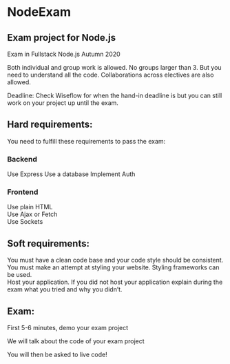 # NodeExam
## Exam project for Node.js

Exam in Fullstack Node.js Autumn 2020

Both individual and group work is allowed. No groups larger than 3. But you need to understand all the code. Collaborations across electives are also allowed.

Deadline: Check Wiseflow for when the hand-in deadline is but you can still work on your project up until the exam.

## Hard requirements:<br>
You need to fulfill these requirements to pass the exam:

### Backend
Use Express
Use a database
Implement Auth

### Frontend
Use plain HTML<br>
Use Ajax or Fetch<br>
Use Sockets<br>

## Soft requirements:
You must have a clean code base and your code style should be consistent.<br>
You must make an attempt at styling your website. Styling frameworks can be used.<br>
Host your application. If you did not host your application explain during the exam what you tried and why you didn’t.<br>

## Exam:
First 5-6 minutes, demo your exam project

We will talk about the code of your exam project

You will then be asked to live code!
